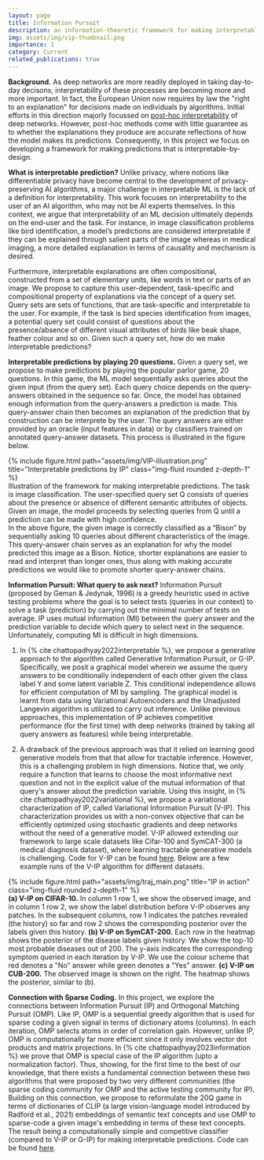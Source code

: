 ```yaml
---
layout: page
title: Information Pursuit
description: an information-theoretic framework for making interpretable predictions.
img: assets/img/vip-thumbnail.png
importance: 1
category: Current
related_publications: true
---
```


**Background.**
As deep networks are more readily deployed in taking day-to-day decisons, interpretability of these processes are becoming more and more important. In fact, the European Union now requires
by law the "right to an explanation" for decisions made on individuals by algorithms. Initial efforts in this direction majorly focussed on <a href=""> post-hoc interpretability</a> of deep networks. However, post-hoc methods come with little guarantee as to whether the explanations they produce are accurate reflections of how the model makes its predictions. Consequently, in this project we focus on developing a framework for making predictions that is interpretable-by-design.

**What is interpretable prediction?**
Unlike privacy, where notions like differentiable privacy have become central to the development of privacy-preserving AI algorithms, a major challenge in interpretable ML is the lack of a definition for interpretability. This work focuses on interpretability to the user of an AI algorithm, who may not be AI experts themselves. In this context, we argue that interpretability of an ML decision ultimately depends on the end-user and the task. For instance, in image classification problems like bird identification, a model’s predictions are considered interpretable if they can be explained through salient parts of the image whereas in medical imaging, a more detailed explanation in terms of causality and mechanism is desired. 

Furthermore, interpretable explanations are often compositional, constructed from a
set of elementary units, like words in text or parts of an image. We propose to capture this user-dependent, task-specific and compositional property of explanations via the concept of a query set.
Query sets are sets of functions, that are task-specific and interpretable to the user. For example,
if the task is bird species identification from images, a potential query set could consist of questions
about the presence/absence of different visual attributes of birds like beak shape, feather colour
and so on. Given such a query set, how do we make interpretable predictions? 

**Interpretable predictions by playing 20 questions.**
Given a query set, we propose to make predictions by playing the popular parlor game, 20 questions. In this game, the ML model sequentially asks queries about the given input (from the query set). Each query choice depends on the query-answers obtained in the sequence so far. Once, the model has obtained enough information from the query-answers a prediction is made. This query-answer chain then becomes an explanation of the prediction that by construction can be interprete by the user. The query answers are either provided by an oracle (input features in data) or by classifiers trained on annotated query-answer datasets. This process is illustrated in the figure below.
<div class="row">
    <div class="col-sm mt-3 mt-md-0">
        {% include figure.html path="assets/img/VIP-illustration.png" title="Interpretable predictions by IP" class="img-fluid rounded z-depth-1" %}
    </div>
</div>
<div class="caption">
    Illustration of the framework for making interpretable
    predictions. The task is image classification.
    The user-specified query set Q consists of queries about the
    presence or absence of different semantic attributes of objects.
    Given an image, the model proceeds by selecting
    queries from Q until a prediction can be made with high
    confidence.
</div>
In the above figure, the given image is correctly classified as a “Bison” by sequentially
asking 10 queries about different characteristics of the image. This query-answer chain serves as
an explanation for why the model predicted this image as a Bison. Notice, shorter explanations
are easier to read and interpret than longer ones, thus along with making accurate predictions we
would like to promote shorter query-answer chains. 

**Information Pursuit: What query to ask next?**
Information Pursuit (proposed by Geman & Jedynak, 1996) is a greedy heuristic used in active testing problems where the goal is to select tests (queries in our context) to solve a task (prediction)
by carrying out the minimal number of tests on average. IP uses mutual information (MI) between the query answer and the prediction variable to decide which query to select next in the sequence. Unfortunately, computing MI is difficult in high dimensions. 

1. In {% cite chattopadhyay2022interpretable %}, we propose a generative approach to the algorithm called Generative Information Pursuit, or G-IP. Specifically, we posit a graphical model wherein we assume the query answers to be conditionally independent of each other given the class label Y and some latent variable Z. This conditional independence allows for efficient computation of MI by sampling. The graphical model is learnt from data using Variational Autoencoders and the Unadjusted Langevin algorithm is utilized to carry out inference. Unlike previous approaches, this implementation of IP achieves competitive performance (for the first time) with deep networks (trained by taking all query answers as features) while being interpretable.

2. A drawback of the previous approach was that it relied on learning good generative models from that that allow for tractable inference. However, this is a challenging problem in high dimensions. Notice that, we only require a function that learns to choose the most informative next question and not in the explicit value of the mutual information of that query's answer about the prediction variable. Using this insight, in {% cite chattopadhyay2022variational %}, we propose a variational characterization of IP, called Variational Information Pursuit (V-IP). This characterization provides us with a non-convex objective that can be efficiently optimized using stochastic gradients and deep networks without the need of a generative model. V-IP allowed extending our framework to large scale datasets like Cifar-100 and SymCAT-300 (a medical diagnosis dataset), where learning tractable generative models is challenging. Code for V-IP can be found [here](https://github.com/ryanchankh/VariationalInformationPursuit). Below are a few example runs of the V-IP algorithm for different datasets. 

<div class="row">
    <div class="col-sm mt-3 mt-md-0">
        {% include figure.html path="assets/img/traj_main.png" title="IP in action" class="img-fluid rounded z-depth-1" %}
    </div>
</div>
<div class="caption">
    <b>(a) V-IP on CIFAR-10.</b> In column 1 row 1, we show the observed image, and in column 1 row 2, we show the label distribution before V-IP observes any patches. In the subsequent columns, row 1 indicates the patches revealed (the history) so far and row 2 shows the corresponding posterior over the labels given this history. <b>(b) V-IP on SymCAT-200.</b> Each row in the heatmap shows the posterior of the disease labels given history. We show the top-10 most probable diseases out of 200. The y-axis indicates the corresponding symptom queried in each iteration by V-IP. We use the colour scheme that red denotes a "No" answer while green denotes a "Yes" answer. <b>(c) V-IP on CUB-200.</b>  The observed image is shown on the right. The heatmap shows the posterior, similar to (b).
</div>

**Connection with Sparse Coding.**
In this project, we explore the connections between Information Pursuit (IP) and Orthogonal Matching Pursuit (OMP). Like IP, OMP is a sequential greedy algorithm that is used for sparse coding a given signal in terms of dictionary atoms (columns). In each iteration, OMP selects atoms in order of correlation gain. However, unlike IP, OMP is computationally far more efficient since it only involves vector dot products and matrix projections. In {% cite chattopadhyay2023information %} we prove that OMP is special case of the IP algorithm (upto a normalization factor). Thus, showing, for the first time to the best of our knowledge, that there exists a fundamental connection between these two algorithms that were proposed by two very different communities (the sparse coding community for OMP and the active testing community for IP). Building on this connection, we propose to reformulate the 20Q game in terms of dictionaries of CLIP (a large vision-language model introduced by Radford et al., 2021) embeddings of semantic text concepts and use OMP to sparse-code a given image's embedding in terms of these text concepts. The result being a computationally simple and competitive classifier (compared to V-IP or G-IP) for making interpretable predictions. Code can be found [here](https://github.com/r-zip/ip-omp).
